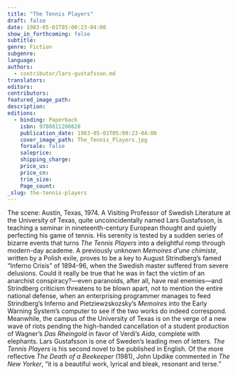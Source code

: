 ```yaml
---
title: "The Tennis Players"
draft: false
date: 1983-05-01T05:00:23-04:00
show_in_forthcoming: false
subtitle:
genre: Fiction
subgenre:
language:
authors:
  - contributor/lars-gustafsson.md
translators:
editors:
contributors:
featured_image_path:
description:
editions:
  - binding: Paperback
    isbn: 9780811208628
    publication_date: 1983-05-01T05:00:23-04:00
    cover_image_path: The_Tennis_Players.jpg
    forsale: false
    saleprice:
    shipping_charge:
    price_us:
    price_cn:
    trim_size:
    Page_count:
_slug: the-tennis-players
---
```


The scene: Austin, Texas, 1974. A Visiting Professor of Swedish Literature at the University of Texas, quite uncoincidentally named Lars Gustafsson, is teaching a seminar in nineteenth-century European thought and quietly perfecting his game of tennis. His serenity is tested by a sudden series of bizarre events that turns _The Tennis Players_ into a delightful romp through modern-day academe. A previously unknown _Memoires d’une chimiste_, written by a Polish exile, proves to be a key to August Strindberg’s famed “Inferno Crisis” of 1894-96, when the Swedish master suffered from severe delusions. Could it really be true that he was in fact the victim of an anarchist conspiracy?—even paranoids, after all, have real enemies—and Strindberg criticism threatens to be blown apart, not to mention the entire national defense, when an enterprising programmer manages to feed Strindberg’s Inferno and Pietziewzskozsky’s _Memoires_ into the Early Warning System’s computer to see if the two works do indeed correspond. Meanwhile, the campus of the University of Texas is on the verge of a new wave of riots pending the high-handed cancellation of a student production of Wagner’s _Das Rheingold_ in favor of Verdi’s _Aida_, complete with elephants. Lars Gustafsson is one of Sweden’s leading men of letters. _The Tennis Players_ is his second novel to be published in English. Of the more reflective _The Death of a Beekeeper_ (1981), John Updike commented in _The New Yorker_, “it is a beautiful work, lyrical and bleak, resonant and terse.”


